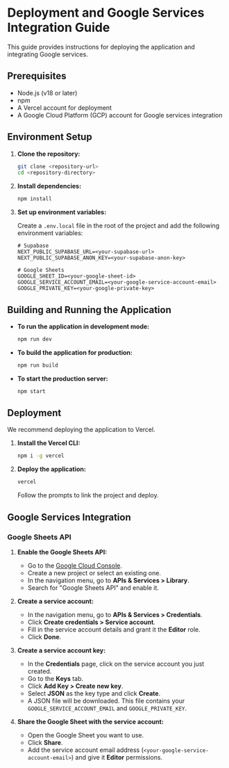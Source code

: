# Deployment and Google Services Integration Guide

This guide provides instructions for deploying the application and integrating Google services.

## Prerequisites

- Node.js (v18 or later)
- npm
- A Vercel account for deployment
- A Google Cloud Platform (GCP) account for Google services integration

## Environment Setup

1.  **Clone the repository:**

    ```bash
    git clone <repository-url>
    cd <repository-directory>
    ```

2.  **Install dependencies:**

    ```bash
    npm install
    ```

3.  **Set up environment variables:**

    Create a `.env.local` file in the root of the project and add the following environment variables:

    ```
    # Supabase
    NEXT_PUBLIC_SUPABASE_URL=<your-supabase-url>
    NEXT_PUBLIC_SUPABASE_ANON_KEY=<your-supabase-anon-key>

    # Google Sheets
    GOOGLE_SHEET_ID=<your-google-sheet-id>
    GOOGLE_SERVICE_ACCOUNT_EMAIL=<your-google-service-account-email>
    GOOGLE_PRIVATE_KEY=<your-google-private-key>
    ```

## Building and Running the Application

-   **To run the application in development mode:**

    ```bash
    npm run dev
    ```

-   **To build the application for production:**

    ```bash
    npm run build
    ```

-   **To start the production server:**

    ```bash
    npm start
    ```

## Deployment

We recommend deploying the application to Vercel.

1.  **Install the Vercel CLI:**

    ```bash
    npm i -g vercel
    ```

2.  **Deploy the application:**

    ```bash
    vercel
    ```

    Follow the prompts to link the project and deploy.

## Google Services Integration

### Google Sheets API

1.  **Enable the Google Sheets API:**

    -   Go to the [Google Cloud Console](https://console.cloud.google.com/).
    -   Create a new project or select an existing one.
    -   In the navigation menu, go to **APIs & Services > Library**.
    -   Search for "Google Sheets API" and enable it.

2.  **Create a service account:**

    -   In the navigation menu, go to **APIs & Services > Credentials**.
    -   Click **Create credentials > Service account**.
    -   Fill in the service account details and grant it the **Editor** role.
    -   Click **Done**.

3.  **Create a service account key:**

    -   In the **Credentials** page, click on the service account you just created.
    -   Go to the **Keys** tab.
    -   Click **Add Key > Create new key**.
    -   Select **JSON** as the key type and click **Create**.
    -   A JSON file will be downloaded. This file contains your `GOOGLE_SERVICE_ACCOUNT_EMAIL` and `GOOGLE_PRIVATE_KEY`.

4.  **Share the Google Sheet with the service account:**

    -   Open the Google Sheet you want to use.
    -   Click **Share**.
    -   Add the service account email address (`<your-google-service-account-email>`) and give it **Editor** permissions.